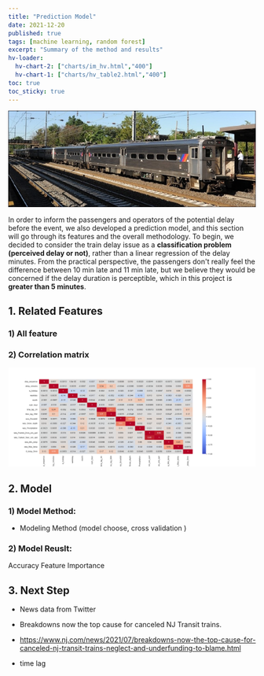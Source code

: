 ```yaml
---
title: "Prediction Model"
date: 2021-12-20
published: true
tags: [machine learning, random forest]
excerpt: "Summary of the method and results"
hv-loader:
  hv-chart-2: ["charts/im_hv.html","400"]
  hv-chart-1: ["charts/hv_table2.html","400"]
toc: true
toc_sticky: true
---
```

![NJ_Transit_Amtrak](https://raw.githubusercontent.com/penelope0318/Amtrak_Train_Delay/master/assets/images/us_njtransit_nec.jpeg)

In order to inform the passengers and operators of the potential delay before the event, we also developed a prediction model, and this section will go through its features and the overall methodology. To begin, we decided to consider the train delay issue as a **classification problem (perceived delay or not)**, rather than a linear regression of the delay minutes. From the practical perspective, the passengers don't really feel the difference between 10 min late and 11 min late, but we believe they would be concerned if the delay duration is perceptible, which in this project is **greater than 5 minutes**.

## 1. Related Features

### 1) All feature
<div id="hv-chart-1"></div>

### 2) Correlation matrix 
![corr_matrix](https://raw.githubusercontent.com/penelope0318/Amtrak_Train_Delay/master/assets/images/corr_matrix.png)

## 2. Model
### 1) Model Method:
  - Modeling Method (model choose, cross validation )
### 2) Model Reuslt:
Accuracy
Feature Importance
<div id="hv-chart-2"></div>



## 3. Next Step
- News data from Twitter
-   Breakdowns now the top cause for canceled NJ Transit trains.
-   https://www.nj.com/news/2021/07/breakdowns-now-the-top-cause-for-canceled-nj-transit-trains-neglect-and-underfunding-to-blame.html

- time lag 

